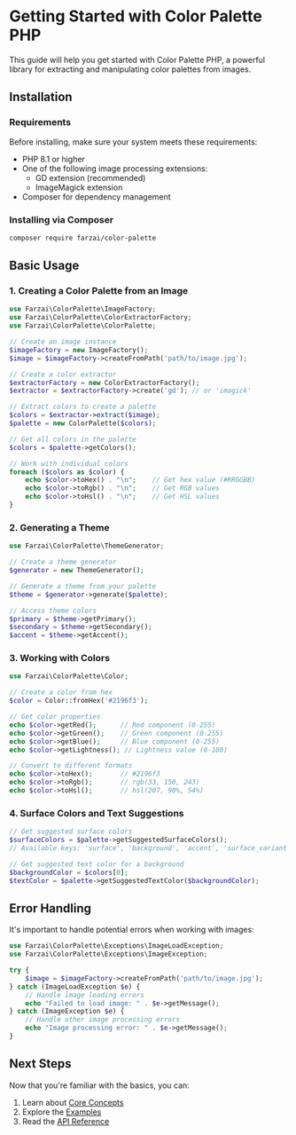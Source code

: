 # Getting Started with Color Palette PHP

This guide will help you get started with Color Palette PHP, a powerful library for extracting and manipulating color palettes from images.

## Installation

### Requirements

Before installing, make sure your system meets these requirements:

- PHP 8.1 or higher
- One of the following image processing extensions:
  - GD extension (recommended)
  - ImageMagick extension
- Composer for dependency management

### Installing via Composer

```bash
composer require farzai/color-palette
```

## Basic Usage

### 1. Creating a Color Palette from an Image

```php
use Farzai\ColorPalette\ImageFactory;
use Farzai\ColorPalette\ColorExtractorFactory;
use Farzai\ColorPalette\ColorPalette;

// Create an image instance
$imageFactory = new ImageFactory();
$image = $imageFactory->createFromPath('path/to/image.jpg');

// Create a color extractor
$extractorFactory = new ColorExtractorFactory();
$extractor = $extractorFactory->create('gd'); // or 'imagick'

// Extract colors to create a palette
$colors = $extractor->extract($image);
$palette = new ColorPalette($colors);

// Get all colors in the palette
$colors = $palette->getColors();

// Work with individual colors
foreach ($colors as $color) {
    echo $color->toHex() . "\n";    // Get hex value (#RRGGBB)
    echo $color->toRgb() . "\n";    // Get RGB values
    echo $color->toHsl() . "\n";    // Get HSL values
}
```

### 2. Generating a Theme

```php
use Farzai\ColorPalette\ThemeGenerator;

// Create a theme generator
$generator = new ThemeGenerator();

// Generate a theme from your palette
$theme = $generator->generate($palette);

// Access theme colors
$primary = $theme->getPrimary();
$secondary = $theme->getSecondary();
$accent = $theme->getAccent();
```

### 3. Working with Colors

```php
use Farzai\ColorPalette\Color;

// Create a color from hex
$color = Color::fromHex('#2196f3');

// Get color properties
echo $color->getRed();      // Red component (0-255)
echo $color->getGreen();    // Green component (0-255)
echo $color->getBlue();     // Blue component (0-255)
echo $color->getLightness(); // Lightness value (0-100)

// Convert to different formats
echo $color->toHex();       // #2196f3
echo $color->toRgb();       // rgb(33, 150, 243)
echo $color->toHsl();       // hsl(207, 90%, 54%)
```

### 4. Surface Colors and Text Suggestions

```php
// Get suggested surface colors
$surfaceColors = $palette->getSuggestedSurfaceColors();
// Available keys: 'surface', 'background', 'accent', 'surface_variant'

// Get suggested text color for a background
$backgroundColor = $colors[0];
$textColor = $palette->getSuggestedTextColor($backgroundColor);
```

## Error Handling

It's important to handle potential errors when working with images:

```php
use Farzai\ColorPalette\Exceptions\ImageLoadException;
use Farzai\ColorPalette\Exceptions\ImageException;

try {
    $image = $imageFactory->createFromPath('path/to/image.jpg');
} catch (ImageLoadException $e) {
    // Handle image loading errors
    echo "Failed to load image: " . $e->getMessage();
} catch (ImageException $e) {
    // Handle other image processing errors
    echo "Image processing error: " . $e->getMessage();
}
```

## Next Steps

Now that you're familiar with the basics, you can:

1. Learn about [Core Concepts](core-concepts.md)
2. Explore the [Examples](examples/README.md)
3. Read the [API Reference](api/README.md) 